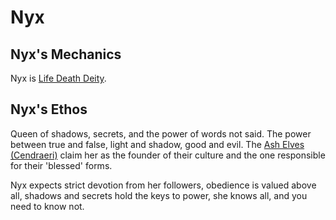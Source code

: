 # Nyx

## Nyx's Mechanics

Nyx is [Life Death Deity](../../Deity%20Mechanics/Life%20Death%20Deity.md).

## Nyx's Ethos

Queen of shadows, secrets, and the power of words not said. The power between true and false, light and shadow, good and evil. The [Ash Elves (Cendraeri)](../../../../Player%20Characters/Ancenstries/Flavor/Elf.md#Ash%20Elf%20(Cendraeri)) claim her as the founder of their culture and the one responsible for their 'blessed' forms.

Nyx expects strict devotion from her followers, obedience is valued above all, shadows and secrets hold the keys to power, she knows all, and you need to know not.
